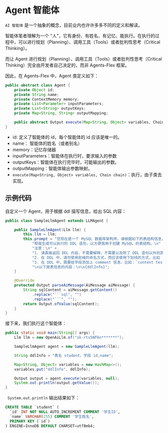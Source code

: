# Agent 智能体

`AI 智能体` 是一个抽象的概念，目前业内也许许多多不同的定义和解读。

智能体笔者理解为一个 "人"，它有身份、有姓名、有记忆、能执行。在执行的过程中，可以进行规划（Planning）、调用工具（Tools）或者批判性思考（Critical Thinking）。

而让 Agent 进行规划（Planning）、调用工具（Tools）或者批判性思考（Critical Thinking）完全由开发者自己决定的，而非 Agents-Flex 框架。

因此，在 Agents-Flex 中，Agent 类定义如下：

```java
public abstract class Agent {
    private Object id;
    private String name;
    private ContextMemory memory;
    private List<Parameter> inputParameters;
    private List<String> outputKeys;
    private Map<String, String> outputMapping;

    public abstract Output execute(Map<String, Object> variables, Chain chain);
}
```

- id: 定义了智能体的 id，每个智能体的 id 应该是唯一的。
- name： 智能体的姓名（或者别名）
- memory：记忆存储器
- inputParameters：智能体在执行时，要求输入的参数
- outputKeys：智能体在执行完毕时，可能输出的参数。
- outputMapping：智能体输出参数映射。
- `execute(Map<String, Object> variables, Chain chain)`：执行，由子类去实现。

## 示例代码

自定义一个 Agent，用于根据 ddl 描写信息，给出 SQL 内容：

```java
public class SampleLlmAgent extends LLMAgent {

    public SampleLlmAgent(Llm llm) {
        this.llm = llm;
        this.prompt = "您现在是一个 MySQL 数据库架构师，请根据如下的表结构信息，" +
            "帮我生成可以执行的 DDL 语句，以方便我用于创建 MySQL 的表结构。\n" +
            "注意：\n" +
            "1. 请直接返回 DDL 内容，不需要解释，不需要以及除了 DDL 语句以外的其他内容。\n" +
            "2. 在 DDL 中，请勿使用驼峰的命名方式，而应该使用下划线的方式，比如 `ClassName VARCHAR(255) COMMENT '班级名称'` 应该转换 `class_name VARCHAR(255) COMMENT '班级名称'`。\n" +
            "3. 在 DDL 中，需要给字段添加上 comment 信息，比如：`content text COMMENT '字段信息'`。\n" +
            "\n以下是表信息的内容：\n\n{ddlInfo}";
    }

    @Override
    protected Output parseAiMessage(AiMessage aiMessage) {
        String sqlContent = aiMessage.getContent()
            .replace("```sql", "")
            .replace("```", "");
        return Output.ofValue(sqlContent);
    }
}
```
接下来，我们执行这个智能体：

```java
public static void main(String[] args) {
    Llm llm = new OpenAiLlm.of("sk-rts5NF6n*******");

    SampleLlmAgent agent = new SampleLlmAgent(llm);

    String ddlInfo = "表名 student，字段 id,name";

    Map<String, Object> variables = new HashMap<>();
    variables.put("ddlInfo", ddlInfo);

    Output output = agent.execute(variables, null);
    System.out.println(output.getValue());
}
```

` System.out.println` 输出结果如下：

```sql
CREATE TABLE `student` (
  `id` INT NOT NULL AUTO_INCREMENT COMMENT '学生ID',
  `name` VARCHAR(255) COMMENT '学生姓名',
  PRIMARY KEY (`id`)
) ENGINE=InnoDB DEFAULT CHARSET=utf8mb4;
```
